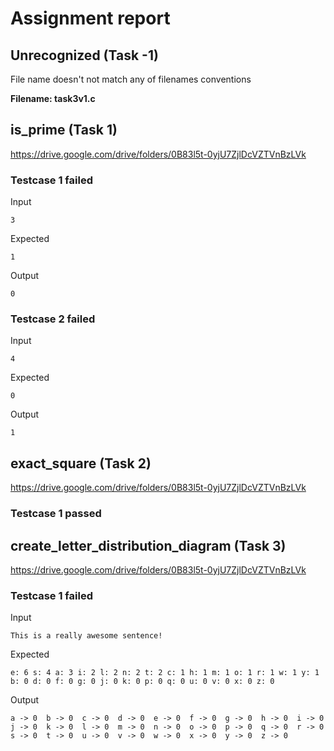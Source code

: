 # Assignment report
## Unrecognized (Task -1)
File name doesn't not match any of filenames conventions

**Filename: task3v1.c**
## is_prime (Task 1)
https://drive.google.com/drive/folders/0B83l5t-0yjU7ZjlDcVZTVnBzLVk

### Testcase 1 failed
Input
```
3
```


Expected
```
1
```


Output
```
0
```

### Testcase 2 failed
Input
```
4
```


Expected
```
0
```


Output
```
1
```

## exact_square (Task 2)
https://drive.google.com/drive/folders/0B83l5t-0yjU7ZjlDcVZTVnBzLVk

### Testcase 1 passed
## create_letter_distribution_diagram (Task 3)
https://drive.google.com/drive/folders/0B83l5t-0yjU7ZjlDcVZTVnBzLVk

### Testcase 1 failed
Input
```
This is a really awesome sentence!
```


Expected
```
e: 6 s: 4 a: 3 i: 2 l: 2 n: 2 t: 2 c: 1 h: 1 m: 1 o: 1 r: 1 w: 1 y: 1 b: 0 d: 0 f: 0 g: 0 j: 0 k: 0 p: 0 q: 0 u: 0 v: 0 x: 0 z: 0
```


Output
```
a -> 0  b -> 0  c -> 0  d -> 0  e -> 0  f -> 0  g -> 0  h -> 0  i -> 0  j -> 0  k -> 0  l -> 0  m -> 0  n -> 0  o -> 0  p -> 0  q -> 0  r -> 0  s -> 0  t -> 0  u -> 0  v -> 0  w -> 0  x -> 0  y -> 0  z -> 0  
```

